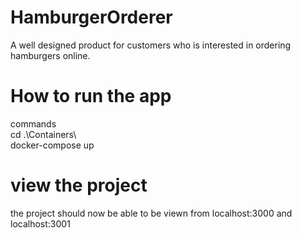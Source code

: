 # HamburgerOrderer
A well designed product for customers who is interested in ordering hamburgers online.




# How to run the app

commands  
cd .\Containers\  
docker-compose up


# view the project

the project should now be able to be viewn from localhost:3000 and localhost:3001
